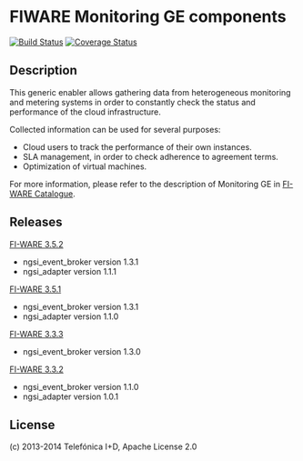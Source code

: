 # FIWARE Monitoring GE components
[![Build Status](https://travis-ci.org/telefonicaid/fiware-monitoring.svg?branch=develop)](https://travis-ci.org/telefonicaid/fiware-monitoring)
[![Coverage Status](https://coveralls.io/repos/telefonicaid/fiware-monitoring/badge.png?branch=develop)](https://coveralls.io/r/telefonicaid/fiware-monitoring)

## Description

This generic enabler allows gathering data from heterogeneous monitoring and
metering systems in order to constantly check the status and performance of the
cloud infrastructure.

Collected information can be used for several purposes:

* Cloud users to track the performance of their own instances.
* SLA management, in order to check adherence to agreement terms.
* Optimization of virtual machines.

For more information, please refer to the description of Monitoring GE in
[FI-WARE Catalogue][fiware_catalogue_monitoring_ref].

## Releases

[FI-WARE 3.5.2][release_3_5_2_ref]

* ngsi_event_broker version 1.3.1
* ngsi_adapter version 1.1.1

[FI-WARE 3.5.1][release_3_5_1_ref]

* ngsi_event_broker version 1.3.1
* ngsi_adapter version 1.1.0

[FI-WARE 3.3.3][release_3_3_3_ref]

* ngsi_event_broker version 1.3.0

[FI-WARE 3.3.2][release_3_3_2_ref]

* ngsi_event_broker version 1.1.0
* ngsi_adapter version 1.0.1

## License

(c) 2013-2014 Telefónica I+D, Apache License 2.0

[fiware_catalogue_monitoring_ref]:
http://catalogue.fi-ware.org/enablers/monitoring-ge-tid-implementation
"Monitoring GE - TID Implementation"

[release_3_5_2_ref]:
https://forge.fi-ware.org/frs/?group_id=7&release_id=529#cloud-monitoring-3-5-2-title-content
"Monitoring GE - FI-WARE Release 3.5.2"

[release_3_5_1_ref]:
https://forge.fi-ware.org/frs/?group_id=7&release_id=506#cloud-monitoring-3-5-1-title-content
"Monitoring GE - FI-WARE Release 3.5.1"

[release_3_3_3_ref]:
https://forge.fi-ware.org/frs/?group_id=7&release_id=419#cloud-monitoring-3-3-3-title-content
"Monitoring GE - FI-WARE Release 3.3.3"

[release_3_3_2_ref]:
https://forge.fi-ware.org/frs/?group_id=23&release_id=399#cloud-monitoring-3-3-2-title-content
"Monitoring GE - FI-WARE Release 3.3.2"
